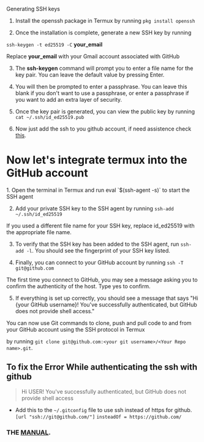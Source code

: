 <h align="left">Generating SSH keys</h>

1. Install the openssh package in Termux by running `pkg install openssh`

2. Once the installation is complete, generate a new SSH key by running

`ssh-keygen -t ed25519 -C` __your_email__ 

Replace __your_email__ with your Gmail account associated with GitHub

3. The __ssh-keygen__ command will prompt you to enter a file name for the key pair. You can leave the default value by pressing Enter.

4. You will then be prompted to enter a passphrase. You can leave this blank if you don't want to use a passphrase, or enter a passphrase if you want to add an extra layer of security.

5. Once the key pair is generated, you can view the public key by running `cat ~/.ssh/id_ed25519.pub`

6. Now just add the ssh to you github account, if need assistence check [this](https://docs.github.com/en/authentication/connecting-to-github-with-ssh/adding-a-new-ssh-key-to-your-github-account).


<h1 align="left">Now let's integrate termux into the GitHub account</h1>
1. Open the terminal in Termux and run eval `$(ssh-agent -s)` to start the SSH agent

2. Add your private SSH key to the SSH agent by running `ssh-add ~/.ssh/id_ed25519`

If you used a different file name for your SSH key, replace id_ed25519 with the appropriate file name.

3. To verify that the SSH key has been added to the SSH agent, run `ssh-add -l`. You should see the fingerprint of your SSH key listed.

4. Finally, you can connect to your GitHub account by running `ssh -T git@github.com`

The first time you connect to GitHub, you may see a message asking you to confirm the authenticity of the host. Type yes to confirm.

5. If everything is set up correctly, you should see a message that says "Hi {your GitHub username}! You've successfully authenticated, but GitHub does not provide shell access."

You can now use Git commands to clone, push and pull code to and from your GitHub account using the SSH protocol in Termux 

by running `git clone git@github.com:<your git username>/<Your Repo name>.git`.


## __To fix the Error While authenticating the ssh with github__
> Hi USER! You've successfully authenticated, but GitHub does not provide shell access

* Add this to the `~/.gitconfig` file to use ssh instead of https for github.
`[url "ssh://git@github.com/"]`
        `insteadOf = https://github.com/`


### THE [MANUAL](https://cli.github.com/manual).

